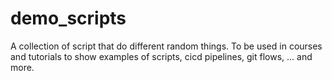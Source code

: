 # demo_scripts
A collection of script that do different random things. To be used in courses and tutorials to show examples of scripts, cicd pipelines, git flows, ... and more.

